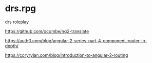 # drs.rpg
drs roleplay

<!-- http://youknowriad.github.io/angular2-cookbooks/stateless-authentication.html -->
https://github.com/ocombe/ng2-translate

https://auth0.com/blog/angular-2-series-part-4-component-router-in-depth/

https://coryrylan.com/blog/introduction-to-angular-2-routing